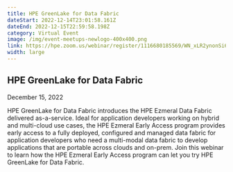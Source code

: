 ```yaml
---
title: HPE GreenLake for Data Fabric
dateStart: 2022-12-14T23:01:58.161Z
dateEnd: 2022-12-15T22:59:58.198Z
category: Virtual Event
image: /img/event-meetups-newlogo-400x400.png
link: https://hpe.zoom.us/webinar/register/1116680185569/WN_xLR2ynonSi6SojUswkVmRw
width: large
---
```

## HPE GreenLake for Data Fabric
D﻿ecember 15, 2022

HPE GreenLake for Data Fabric introduces the HPE Ezmeral Data Fabric delivered as-a-service. Ideal for application developers working on hybrid and multi-cloud use cases, the HPE Ezmeral Early Access program provides early access to a fully deployed, configured and managed data fabric for application developers who need a multi-modal data fabric to develop applications that are portable across clouds and on-prem. Join this webinar to learn how the HPE Ezmeral Early Access program can let you try HPE GreenLake for Data Fabric.